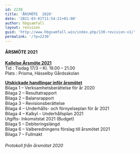 ```yaml
---
id: 2230
title: 'ÅRSMÖTE  2020'
date: '2021-03-01T11:54:21+01:00'
author: hbgsamfall
layout: revision
guid: 'http://www.hbgsamfall.win/index.php/130-revision-v1/'
permalink: '/?p=2230'
---
```


####  **ÅRSMÖTE 2021**

[**Kallelse Årsmöte 2021**](http://www.hbgsamfall.win/wp-content/uploads/2021/03/Kallelse-till-arsstamma-2021.pdf)  
Tid : Tisdag 17/3 – Kl. 19.00 – 21.00  
Plats : Prisma, Hässelby Gårdsskolan

<span style="color: #339966;">[**<span style="text-decoration: underline;">Utskickade handlingar inför årsmötet</span>**](http://www.hbgsamfall.win/wp-content/uploads/2020/03/Kallelse-till-årsstämma-2020.pdf)</span>  
Bilaga 1 – Verksamhetsberättelse för år 2020  
Bilaga 2 – Resultatrapport  
Bilaga 2 – Balansrapport  
Bilaga 3 – Revisionsberättelse  
Bilaga 4 – Underhålls- och förnyelseplan för år 2021  
Bilaga 4 – Kalkyl – Underhållsplan 2021  
Utgifts- Inkomststat 2021 (Budget)  
Bilaga 5 – Debiteringslängd  
Bilaga 6 – Valberedningens förslag till årsmötet 2021  
Bilaga 7 – Fullmakt

###### Protokoll från årsmötet 2020